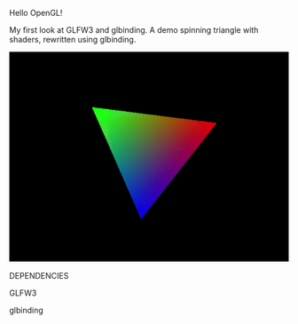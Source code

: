 Hello OpenGL!

My first look at GLFW3 and glbinding. A demo spinning triangle with shaders, rewritten using glbinding.

![](videos/triangle.gif)

DEPENDENCIES

GLFW3

glbinding

